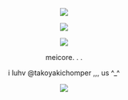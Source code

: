 <p align="center"><img src="https://github.com/serialtrial/serialtrial/assets/157518375/59f870a6-0a9f-4a9d-9fe1-3ba9c43772f4" /></p> 
<p align="center"><img src="https://i.pinimg.com/564x/85/02/80/8502801f722059c0916bac42a23f9538.jpg" /></p>
<p align="center"><img src="https://github.com/serialtrial/serialtrial/assets/157518375/63a25904-7b9f-4252-ace8-4e97cf12b4bd" /></p> 
<p align="center">meicore. . .</p>
<p align="center">i luhv @takoyakichomper ,,, us ^_^ </p>
<p align="center"><img src="https://github.com/serialtrial/serialtrial/assets/157518375/b75ee923-8428-463c-9945-03e6c80989e8" /></p> 
